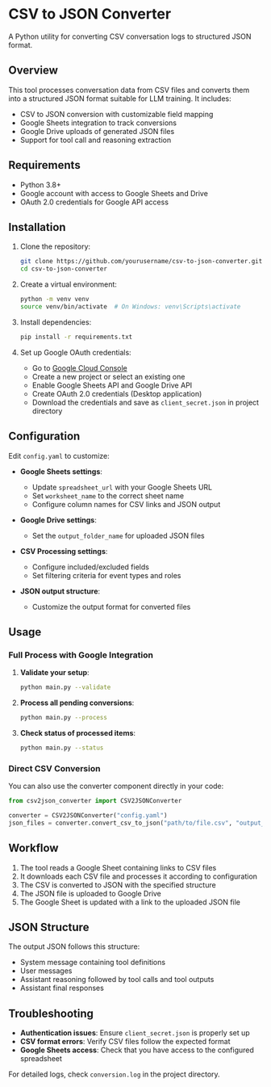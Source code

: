 # CSV to JSON Converter

A Python utility for converting CSV conversation logs to structured JSON format.

## Overview

This tool processes conversation data from CSV files and converts them into a structured JSON format suitable for LLM training. It includes:

- CSV to JSON conversion with customizable field mapping
- Google Sheets integration to track conversions
- Google Drive uploads of generated JSON files
- Support for tool call and reasoning extraction

## Requirements

- Python 3.8+
- Google account with access to Google Sheets and Drive
- OAuth 2.0 credentials for Google API access

## Installation

1. Clone the repository:
   ```bash
   git clone https://github.com/yourusername/csv-to-json-converter.git
   cd csv-to-json-converter
   ```

2. Create a virtual environment:
   ```bash
   python -m venv venv
   source venv/bin/activate  # On Windows: venv\Scripts\activate
   ```

3. Install dependencies:
   ```bash
   pip install -r requirements.txt
   ```

4. Set up Google OAuth credentials:
   - Go to [Google Cloud Console](https://console.cloud.google.com/)
   - Create a new project or select an existing one
   - Enable Google Sheets API and Google Drive API
   - Create OAuth 2.0 credentials (Desktop application)
   - Download the credentials and save as `client_secret.json` in project directory

## Configuration

Edit `config.yaml` to customize:

- **Google Sheets settings**: 
  - Update `spreadsheet_url` with your Google Sheets URL
  - Set `worksheet_name` to the correct sheet name
  - Configure column names for CSV links and JSON output

- **Google Drive settings**:
  - Set the `output_folder_name` for uploaded JSON files

- **CSV Processing settings**:
  - Configure included/excluded fields
  - Set filtering criteria for event types and roles

- **JSON output structure**:
  - Customize the output format for converted files

## Usage

### Full Process with Google Integration

1. **Validate your setup**:
   ```bash
   python main.py --validate
   ```

2. **Process all pending conversions**:
   ```bash
   python main.py --process
   ```

3. **Check status of processed items**:
   ```bash
   python main.py --status
   ```

### Direct CSV Conversion

You can also use the converter component directly in your code:

```python
from csv2json_converter import CSV2JSONConverter

converter = CSV2JSONConverter("config.yaml")
json_files = converter.convert_csv_to_json("path/to/file.csv", "output_dir")
```

## Workflow

1. The tool reads a Google Sheet containing links to CSV files
2. It downloads each CSV file and processes it according to configuration
3. The CSV is converted to JSON with the specified structure
4. The JSON file is uploaded to Google Drive
5. The Google Sheet is updated with a link to the uploaded JSON file

## JSON Structure

The output JSON follows this structure:
- System message containing tool definitions
- User messages
- Assistant reasoning followed by tool calls and tool outputs
- Assistant final responses

## Troubleshooting

- **Authentication issues**: Ensure `client_secret.json` is properly set up
- **CSV format errors**: Verify CSV files follow the expected format
- **Google Sheets access**: Check that you have access to the configured spreadsheet

For detailed logs, check `conversion.log` in the project directory.
